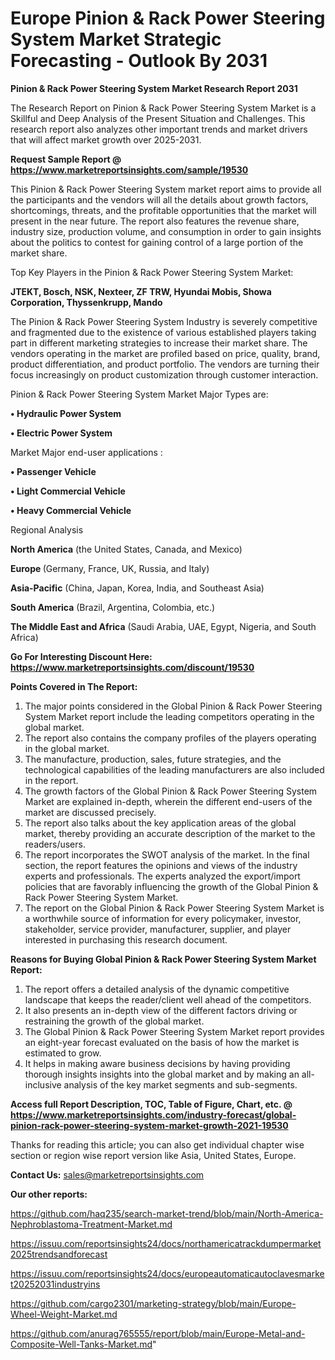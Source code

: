 # Europe Pinion & Rack Power Steering System Market Strategic Forecasting - Outlook By 2031

<strong>Pinion & Rack Power Steering System Market Research Report 2031</strong>

The Research Report on Pinion & Rack Power Steering System Market is a Skillful and Deep Analysis of the Present Situation and Challenges. This research report also analyzes other important trends and market drivers that will affect market growth over 2025-2031.

<strong>Request Sample Report @ <a href=https://www.marketreportsinsights.com/sample/19530>https://www.marketreportsinsights.com/sample/19530</a></strong>

This Pinion & Rack Power Steering System market report aims to provide all the participants and the vendors will all the details about growth factors, shortcomings, threats, and the profitable opportunities that the market will present in the near future. The report also features the revenue share, industry size, production volume, and consumption in order to gain insights about the politics to contest for gaining control of a large portion of the market share.

Top Key Players in the Pinion & Rack Power Steering System Market:

<strong>JTEKT, Bosch, NSK, Nexteer, ZF TRW, Hyundai Mobis, Showa Corporation, Thyssenkrupp, Mando</strong>

The Pinion & Rack Power Steering System Industry is severely competitive and fragmented due to the existence of various established players taking part in different marketing strategies to increase their market share. The vendors operating in the market are profiled based on price, quality, brand, product differentiation, and product portfolio. The vendors are turning their focus increasingly on product customization through customer interaction.

Pinion & Rack Power Steering System Market Major Types are:

<strong>• Hydraulic Power System

• Electric Power System</strong>

Market Major end-user applications :

<strong>• Passenger Vehicle

• Light Commercial Vehicle

• Heavy Commercial Vehicle</strong>

Regional Analysis

</u><strong><b>North America</b></strong> (the United States, Canada, and Mexico)

<strong><b>Europe </b></strong>(Germany, France, UK, Russia, and Italy)

<strong><b>Asia-Pacific</b></strong> (China, Japan, Korea, India, and Southeast Asia)

<strong><b>South America</b></strong> (Brazil, Argentina, Colombia, etc.)

<strong><b>The Middle East and Africa</b></strong> (Saudi Arabia, UAE, Egypt, Nigeria, and South Africa)

<strong>Go For Interesting Discount Here: <a href=https://www.marketreportsinsights.com/discount/19530>https://www.marketreportsinsights.com/discount/19530</a></strong>

<strong>Points Covered in The Report:</strong>
<ol>
  <li>The major points considered in the Global Pinion & Rack Power Steering System Market report include the leading competitors operating in the global market.</li>
  <li>The report also contains the company profiles of the players operating in the global market.</li>
  <li>The manufacture, production, sales, future strategies, and the technological capabilities of the leading manufacturers are also included in the report.</li>
  <li>The growth factors of the Global Pinion & Rack Power Steering System Market are explained in-depth, wherein the different end-users of the market are discussed precisely.</li>
  <li>The report also talks about the key application areas of the global market, thereby providing an accurate description of the market to the readers/users.</li>
  <li>The report incorporates the SWOT analysis of the market. In the final section, the report features the opinions and views of the industry experts and professionals. The experts analyzed the export/import policies that are favorably influencing the growth of the Global Pinion & Rack Power Steering System Market.</li>
  <li>The report on the Global Pinion & Rack Power Steering System Market is a worthwhile source of information for every policymaker, investor, stakeholder, service provider, manufacturer, supplier, and player interested in purchasing this research document.</li>
</ol>
<strong>Reasons for Buying Global Pinion & Rack Power Steering System Market Report:</strong>

<ol>
  <li>The report offers a detailed analysis of the dynamic competitive landscape that keeps the reader/client well ahead of the competitors.</li>
  <li>It also presents an in-depth view of the different factors driving or restraining the growth of the global market.</li>
  <li>The Global Pinion & Rack Power Steering System Market report provides an eight-year forecast evaluated on the basis of how the market is estimated to grow.</li>
  <li>It helps in making aware business decisions by having providing thorough insights insights into the global market and by making an all-inclusive analysis of the key market segments and sub-segments.</li>
</ol>
<strong>Access full Report Description, TOC, Table of Figure, Chart, etc. @ <a href=https://www.marketreportsinsights.com/industry-forecast/global-pinion-rack-power-steering-system-market-growth-2021-19530>https://www.marketreportsinsights.com/industry-forecast/global-pinion-rack-power-steering-system-market-growth-2021-19530</a></strong>


Thanks for reading this article; you can also get individual chapter wise section or region wise report version like Asia, United States, Europe.

<strong>Contact Us:</strong>
sales@marketreportsinsights.com

<strong>Our other reports:</strong>

<a href=https://github.com/haq235/search-market-trend/blob/main/North-America-Nephroblastoma-Treatment-Market.md>https://github.com/haq235/search-market-trend/blob/main/North-America-Nephroblastoma-Treatment-Market.md</a>

<a href=https://issuu.com/reportsinsights24/docs/northamericatrackdumpermarket2025trendsandforecast>https://issuu.com/reportsinsights24/docs/northamericatrackdumpermarket2025trendsandforecast</a>

<a href=https://issuu.com/reportsinsights24/docs/europeautomaticautoclavesmarket20252031industryins>https://issuu.com/reportsinsights24/docs/europeautomaticautoclavesmarket20252031industryins</a>

<a href=https://github.com/cargo2301/marketing-strategy/blob/main/Europe-Wheel-Weight-Market.md>https://github.com/cargo2301/marketing-strategy/blob/main/Europe-Wheel-Weight-Market.md</a>

<a href=https://github.com/anurag765555/report/blob/main/Europe-Metal-and-Composite-Well-Tanks-Market.md>https://github.com/anurag765555/report/blob/main/Europe-Metal-and-Composite-Well-Tanks-Market.md</a>"
